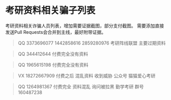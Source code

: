 # 考研资料相关骗子列表

考研资料相关诈骗人员列表，增加需要证据截图，部分支付截图。
需要添加直接发送Pull Requests会合并到主线，最好附带证据。

>QQ 3373696077 1442858616 2859280976 考研阵线联盟 主要过期资料

>QQ 344412644 付费完全没有资料

>QQ 1965615198 付费完全没有资料

>VX 18272667909 付费之后 混乱资料 收到威胁 公众号 猫猫爱心考研

>QQ 1264981367 付费完全 资料混乱 询问被拉黑 勤学考研 群号 160487238
